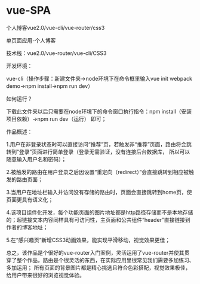 # vue-SPA
个人博客vue2.0/vue-cli/vue-router/css3

单页面应用-个人博客

技术栈：vue2.0/vue-router/vue-cli/CSS3

开发环境：

vue-cli（操作步骤：新建文件夹->node环境下在命令框里输入vue init webpack demo->npm install->npm run dev）

如何运行？

下载此文件夹以后只需要在node环境下的命令窗口执行指令：npm install（安装项目依赖）->npm run dev（运行） 即可；

作品概述：

1.用户在非登录状态时可以直接访问“推荐”页，若触发非“推荐”页面，路由将会跳转到“登录”页面进行简单登录（登录无需验证，没有连接后台数据库，
所以可以随意输入用户名和密码）；

2.被触发的路由在用户登录之后因设置“重定向（redirect）”会直接跳转到相应被触发的路由页面；

3.当用户在地址栏输入并访问没有存储的路由时，页面会直接跳转到home页，使页面更具有语义化；

4.该项目组件化开发，每个功能页面的图片地址都是http路径存储而不是本地存储的；超链接文本内容同样具有可访问性，主页面和公共组件“header”直接链接到作者的博客地址；

5.在“感兴趣页”新增CSS3动画效果，能实现平滑移动，视觉效果更佳；

总之，该作品是个很好的vue-router入门案例，灵活运用了vue-router并使其贯穿了整个作品，路由是个很灵活的东西，在实际应用里很常见我们需要多加练习、多加运用；
所有页面的背景图片都是精心挑选且符合色彩搭配，视觉效果极佳，给用户带来很好的浏览视觉体验。
